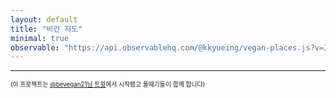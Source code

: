 ```yaml
---
layout: default
title: "비건 지도"
minimal: true
observable: "https://api.observablehq.com/@kkyueing/vegan-places.js?v=3"
---
```

<style>
.page-content {
    margin: 0 auto;
    padding: 0;
}
.wrapper {
    padding: 0 0.5em;
    margin: 0;
}
.ob-block {
    margin: 1em 0;
}
h2 {
    margin: 0;
    padding: 0.25em 0em;
    font-size: 1em;
}
</style>

<div id="ob-viewof-q" class="ob-block"></div>
<div id="ob-viewof-qVeganOption" class="ob-block"></div>
<div id="ob-viewof-qBiztypes" class="ob-block"></div>
<div id="ob-results" class="ob-block"></div>

----
<span style="font-size: 0.7em">(이 프로젝트는 [@bevegan21님 트윗](https://twitter.com/bevegan21/status/1202199671235440640?s=21)에서 시작됐고 풀떼기들이 함께 합니다)</span>
